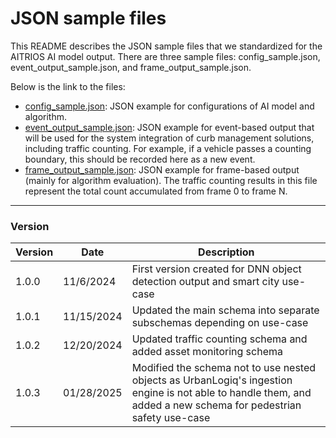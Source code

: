 # JSON sample files

This README describes the JSON sample files that we standardized for the AITRIOS AI model output. There are three sample files: config_sample.json, event_output_sample.json, and frame_output_sample.json.

Below is the link to the files:
- [config_sample.json](https://github.com/smart-camera-engagement/eval-ai-models/blob/v1.0.3/sample/config_sample.json): JSON example for configurations of AI model and algorithm.
- [event_output_sample.json](https://github.com/smart-camera-engagement/eval-ai-models/blob/v1.0.3/sample/event_output_sample.json): JSON example for event-based output that will be used for the system integration of curb management solutions, including traffic counting. For example, if a vehicle passes a counting boundary, this should be recorded here as a new event. 
- [frame_output_sample.json](https://github.com/smart-camera-engagement/eval-ai-models/blob/v1.0.3/sample/frame_output_sample.json): JSON example for frame-based output (mainly for algorithm evaluation). The traffic counting results in this file represent the total count accumulated from frame 0 to frame N.

----
### Version
|   Version  |   Date    | Description |
|------------|-----------|-------------|
| 1.0.0      | 11/6/2024 | First version created for DNN object detection output and smart city use-case |
| 1.0.1      | 11/15/2024 | Updated the main schema into separate subschemas depending on use-case |
| 1.0.2      | 12/20/2024 | Updated traffic counting schema and added asset monitoring schema |
| 1.0.3      | 01/28/2025 | Modified the schema not to use nested objects as UrbanLogiq's ingestion engine is not able to handle them, and added a new schema for pedestrian safety use-case |